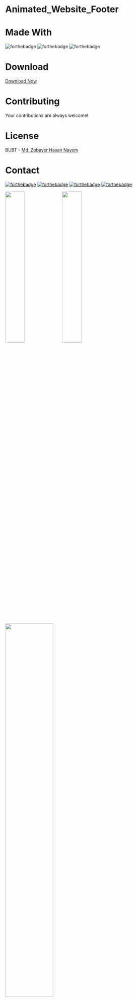 # Animated_Website_Footer


# Made With
![forthebadge](https://img.shields.io/badge/Visual_Studio_Code-5C2D91?style=for-the-badge&logo=visual%20studio%code&logoColor=white)
![forthebadge](https://img.shields.io/badge/HTML-00000F?style=for-the-badge&logo=html&logoColor=white)
![forthebadge](https://img.shields.io/badge/CSS-5C2D91?style=for-the-badge&logo=css&logoColor=white)


# Download
[Download Now](https://codeload.github.com/zobayerdev/Animated_Website_Footer/zip/refs/heads/main)

# Contributing
Your contributions are always welcome!

# License
BUBT - [Md. Zobayer Hasan Nayem](https://github.com/zobayerdev/)

# Contact
[![forthebadge](https://img.shields.io/badge/Gmail-D14836?style=for-the-badge&logo=gmail&logoColor=white)](https://mail.google.com/mail/?view=cm&fs=1&to=zobayer.dev@gmail.com)
[![forthebadge](https://img.shields.io/badge/Facebook-D14836?style=for-the-badge&logo=facebook&logoColor=white)](https://www.facebook.com/zobayerdev/)
[![forthebadge](https://img.shields.io/badge/LinkedIn-D14836?style=for-the-badge&logo=linkedin&logoColor=white)](https://www.linkedin.com/in/zobayerdev/)
[![forthebadge](https://img.shields.io/badge/Instagram-D14836?style=for-the-badge&logo=instagram&logoColor=white)](https://www.instagram.com/zobayerdev/)


<img src="https://user-images.githubusercontent.com/74914169/197405345-a1b10cb3-a717-46d7-9c66-4384e6b3f6fe.png" width=35% height=35%>
<img src="https://user-images.githubusercontent.com/74914169/197405348-1f232737-0e23-48bb-82bc-6d788d982325.png" width=35% height=35%>
<img src="https://user-images.githubusercontent.com/74914169/197404886-8f368d11-a23b-46ad-959c-ecfd93674dd4.gif" width=55% height=55%>
